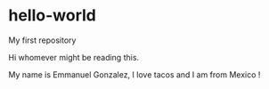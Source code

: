 # hello-world
My first repository

Hi whomever might be reading this.

My name is Emmanuel  Gonzalez, I love tacos and I am from Mexico !
